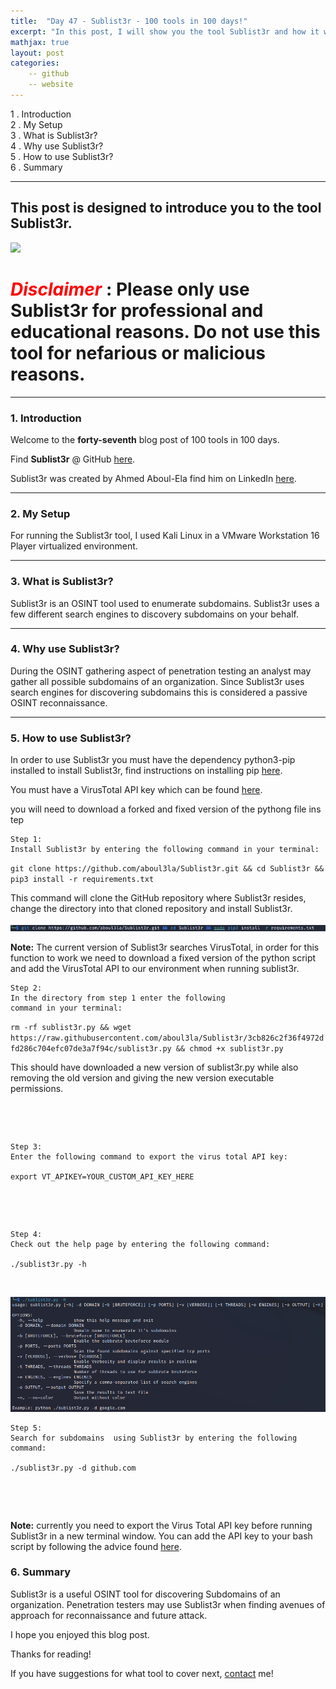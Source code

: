 ```yaml
---
title:  "Day 47 - Sublist3r - 100 tools in 100 days!"
excerpt: "In this post, I will show you the tool Sublist3r and how it works."
mathjax: true
layout: post
categories:
    -- github
    -- website
---
```


1 . Introduction
<br>
2 . My Setup
<br>
3 . What is Sublist3r?
<br>
4 . Why use Sublist3r?
<br>
5 . How to use Sublist3r?
<br>
6 . Summary

---

## This post is designed to introduce you to the tool Sublist3r.

![](https://camo.githubusercontent.com/ad4d6fc3d97b9d05593267ac6e6210075180a5262c9541e4ca7c0b38051a2920/687474703a2f2f7777772e7365636765656b2e6e65742f696d616765732f5375626c69737433722e706e67)

# <span style="color:red">***Disclaimer***</span> : **Please only use Sublist3r for professional and educational reasons. Do not use this tool for nefarious or malicious reasons.**

---

### 1. **Introduction**

Welcome to the **forty-seventh** blog post of 100 tools in 100 days.<br> 

Find **Sublist3r** @ GitHub [here](https://github.com/aboul3la/Sublist3r).

Sublist3r was created by Ahmed Aboul-Ela find him on LinkedIn [here](https://www.linkedin.com/in/ahmedaboulela/).


---

### 2. **My Setup**

For running the Sublist3r tool, I used Kali Linux in a VMware Workstation 16 Player virtualized environment.

---

### 3. **What is Sublist3r?**

Sublist3r is an OSINT tool used to enumerate subdomains. Sublist3r uses a few different search engines to discovery subdomains on your behalf. 

---

### 4. **Why use Sublist3r?**

During the OSINT gathering aspect of penetration testing an analyst may gather all possible subdomains of an organization. Since Sublist3r uses search engines for discovering subdomains this is considered a passive OSINT reconnaissance. 

---

### 5. **How to use Sublist3r?**

In order to use Sublist3r you must have the dependency python3-pip installed to install Sublist3r, find instructions on installing pip [here](https://linuxconfig.org/how-to-install-pip-on-kali-linux).

You must have a VirusTotal API key which can be found [here](https://www.virustotal.com/gui/my-apikey).

you will need to download a forked and fixed version of the pythong file ins tep 

    Step 1:
    Install Sublist3r by entering the following command in your terminal:

`git clone https://github.com/aboul3la/Sublist3r.git && cd Sublist3r && pip3 install -r requirements.txt`

This command will clone the GitHub repository where Sublist3r resides, change the directory into that cloned repository and install Sublist3r.

![](https://raw.githubusercontent.com/matthewomccorkle/matthewomccorkle.github.io/master/_posts/assets/100%20tools/sublist3r/sublist3r1.PNG)


**Note:** The current version of Sublist3r searches VirusTotal, in order for this function to work we need to download a fixed version of the python script and add the VirusTotal API to our environment when running sublist3r.

    Step 2:
    In the directory from step 1 enter the following 
    command in your terminal:

`rm -rf sublist3r.py && wget https://raw.githubusercontent.com/aboul3la/Sublist3r/3cb826c2f36f4972dfd286c704efc07de3a7f94c/sublist3r.py && chmod +x sublist3r.py`

This should have downloaded a new version of sublist3r.py while also removing the old version and giving the new version executable permissions. 

<br>

![]()

    Step 3:
    Enter the following command to export the virus total API key:

    export VT_APIKEY=YOUR_CUSTOM_API_KEY_HERE

<br>

![]()

    Step 4:
    Check out the help page by entering the following command:

    ./sublist3r.py -h

<br>

![](https://raw.githubusercontent.com/matthewomccorkle/matthewomccorkle.github.io/master/_posts/assets/100%20tools/sublist3r/sublist3r2.PNG)

    Step 5:
    Search for subdomains  using Sublist3r by entering the following command:

    ./sublist3r.py -d github.com 

<br>

![]()


**Note:** currently you need to export the Virus Total API key before running Sublist3r in a new terminal window. You can add the API key to your bash script by following the advice found [here](https://github.com/aboul3la/Sublist3r/issues/194#:~:text=inside%20the%20sublist3r-,crahan,on%20Nov%2029%2C%202020,-I%20use%20the).

### 6. **Summary**

Sublist3r is a useful OSINT tool for discovering Subdomains of an organization. Penetration testers may use Sublist3r when finding avenues of approach for reconnaissance and future attack. 

I hope you enjoyed this blog post.

Thanks for reading!<br>

If you have suggestions for what tool to cover next, [contact](mailto:matthew.o.mccorkle@gmail.com) me!
